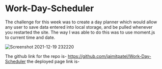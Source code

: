 # Work-Day-Scheduler

The challenge for this week was to create a day planner which would allow any user to save data entered into local storage, and be pulled whenever you restarted the site.
The way I was able to do this was to use moment.js to current time and date.

![Screenshot 2021-12-19 232220](https://user-images.githubusercontent.com/3880463/146711660-a6e23ed3-766e-4def-a06f-8ccf3a829939.png)



The github link for the repo is- https://github.com/jaimitpatel/Work-Day-Scheduler
the deployed page link is- 
